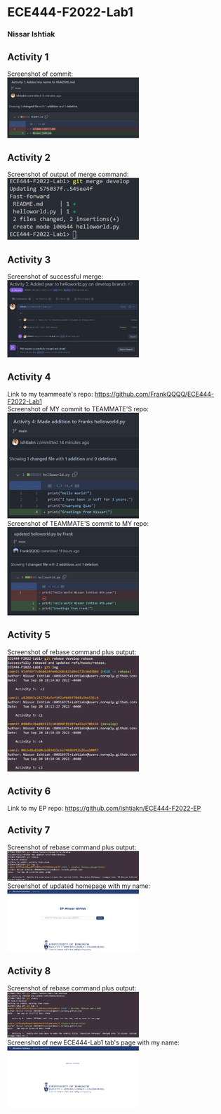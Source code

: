 # ECE444-F2022-Lab1
### Nissar Ishtiak

## Activity 1
Screenshot of commit:<br />
<img
  src="screenshots\a1.png"
  style="display: inline-block; margin: 0 auto; max-width: 300px">

## Activity 2
Screenshot of output of merge command:<br />
<img
  src="screenshots\a2.png"
  style="display: inline-block; margin: 0 auto; max-width: 300px">

## Activity 3
Screenshot of successful merge:<br />
<img
  src="screenshots\a3.png"
  style="display: inline-block; margin: 0 auto; max-width: 300px">

## Activity 4
Link to my teammeate's repo: https://github.com/FrankQQQQ/ECE444-F2022-Lab1<br />
Screenshot of MY commit to TEAMMATE'S repo:<br />
<img
  src="screenshots\a4-1.png"
  style="display: inline-block; margin: 0 auto; max-width: 300px">
<br />Screenshot of TEAMMATE'S commit to MY repo:<br />
<img
  src="screenshots\a4-2.png"
  style="display: inline-block; margin: 0 auto; max-width: 300px">

## Activity 5
Screenshot of rebase command plus output:<br />
<img
  src="screenshots\a5.png"
  style="display: inline-block; margin: 0 auto; max-width: 300px">

## Activity 6
  Link to my EP repo:  https://github.com/ishtiakn/ECE444-F2022-EP

## Activity 7
Screenshot of rebase command plus output:<br />
<img
  src="screenshots\a7-1.png"
  style="display: inline-block; margin: 0 auto; max-width: 300px">
<br />Screenshot of updated homepage with my  name:<br />
<img
  src="screenshots\a7-2.png"
  style="display: inline-block; margin: 0 auto; max-width: 300px">

## Activity 8
Screenshot of rebase command plus output:<br />
<img
  src="screenshots\a8-1.png"
  style="display: inline-block; margin: 0 auto; max-width: 300px">
<br />Screenshot of new ECE444-Lab1 tab's page with my  name:<br />
<img
  src="screenshots\a8-2.png"
  style="display: inline-block; margin: 0 auto; max-width: 300px">